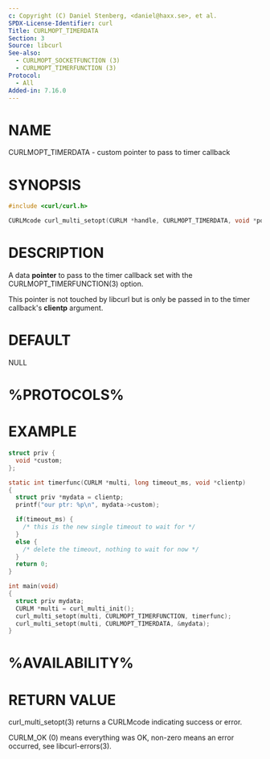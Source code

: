 ```yaml
---
c: Copyright (C) Daniel Stenberg, <daniel@haxx.se>, et al.
SPDX-License-Identifier: curl
Title: CURLMOPT_TIMERDATA
Section: 3
Source: libcurl
See-also:
  - CURLMOPT_SOCKETFUNCTION (3)
  - CURLMOPT_TIMERFUNCTION (3)
Protocol:
  - All
Added-in: 7.16.0
---
```


# NAME

CURLMOPT_TIMERDATA - custom pointer to pass to timer callback

# SYNOPSIS

~~~c
#include <curl/curl.h>

CURLMcode curl_multi_setopt(CURLM *handle, CURLMOPT_TIMERDATA, void *pointer);
~~~

# DESCRIPTION

A data **pointer** to pass to the timer callback set with the
CURLMOPT_TIMERFUNCTION(3) option.

This pointer is not touched by libcurl but is only be passed in to the timer
callback's **clientp** argument.

# DEFAULT

NULL

# %PROTOCOLS%

# EXAMPLE

~~~c
struct priv {
  void *custom;
};

static int timerfunc(CURLM *multi, long timeout_ms, void *clientp)
{
  struct priv *mydata = clientp;
  printf("our ptr: %p\n", mydata->custom);

  if(timeout_ms) {
    /* this is the new single timeout to wait for */
  }
  else {
    /* delete the timeout, nothing to wait for now */
  }
  return 0;
}

int main(void)
{
  struct priv mydata;
  CURLM *multi = curl_multi_init();
  curl_multi_setopt(multi, CURLMOPT_TIMERFUNCTION, timerfunc);
  curl_multi_setopt(multi, CURLMOPT_TIMERDATA, &mydata);
}
~~~

# %AVAILABILITY%

# RETURN VALUE

curl_multi_setopt(3) returns a CURLMcode indicating success or error.

CURLM_OK (0) means everything was OK, non-zero means an error occurred, see
libcurl-errors(3).
